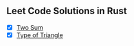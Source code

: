 ## Leet Code Solutions in Rust
- [x] [Two Sum](https://leetcode.com/problems/two-sum/description/)
- [x] [Type of Triangle](https://leetcode.com/problems/type-of-triangle/description/)
